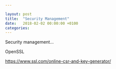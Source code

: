 ```yaml
---

layout: post
title:  "Security Management"
date:   2018-02-02 00:00:00 +0100
categories:
---
```

Security management...

OpenSSL


https://www.ssl.com/online-csr-and-key-generator/
